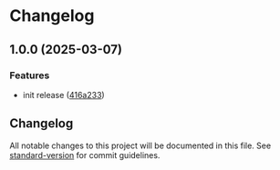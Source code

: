 # Changelog

## 1.0.0 (2025-03-07)


### Features

* init release ([416a233](https://github.com/mcarvin8/xml2json5-disassembler/commit/416a233f8d4d2bca1e775490de8f02b8ef888285))

<!-- markdownlint-disable MD024 MD025 -->
<!-- markdown-link-check-disable -->

## Changelog

All notable changes to this project will be documented in this file. See [standard-version](https://github.com/conventional-changelog/standard-version) for commit guidelines.
